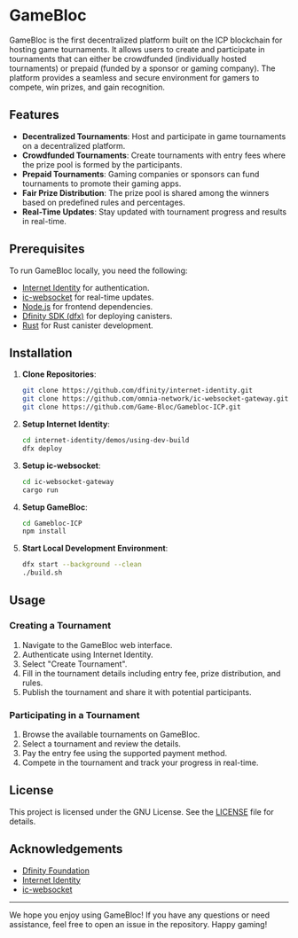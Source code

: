 # GameBloc

GameBloc is the first decentralized platform built on the ICP blockchain for hosting game tournaments. It allows users to create and participate in tournaments that can either be crowdfunded (individually hosted tournaments) or prepaid (funded by a sponsor or gaming company). The platform provides a seamless and secure environment for gamers to compete, win prizes, and gain recognition.

## Features

- **Decentralized Tournaments**: Host and participate in game tournaments on a decentralized platform.
- **Crowdfunded Tournaments**: Create tournaments with entry fees where the prize pool is formed by the participants.
- **Prepaid Tournaments**: Gaming companies or sponsors  can fund tournaments to promote their gaming apps.
- **Fair Prize Distribution**: The prize pool is shared among the winners based on predefined rules and percentages.
- **Real-Time Updates**: Stay updated with tournament progress and results in real-time.

## Prerequisites

To run GameBloc locally, you need the following:

- [Internet Identity](https://github.com/dfinity/internet-identity) for authentication.
- [ic-websocket](https://github.com/omnia-network/ic-websocket-gateway) for real-time updates.
- [Node.js](https://nodejs.org/) for frontend dependencies.
- [Dfinity SDK (dfx)](https://smartcontracts.org/docs/developers-guide/cli-reference.html) for deploying canisters.
- [Rust](https://www.rust-lang.org/) for Rust canister development.

## Installation

1. **Clone Repositories**:
    ```sh
    git clone https://github.com/dfinity/internet-identity.git
    git clone https://github.com/omnia-network/ic-websocket-gateway.git
    git clone https://github.com/Game-Bloc/Gamebloc-ICP.git
    ```

2. **Setup Internet Identity**:
    ```sh
    cd internet-identity/demos/using-dev-build
    dfx deploy
    ```

3. **Setup ic-websocket**:
    ```sh
    cd ic-websocket-gateway
    cargo run
    ```

4. **Setup GameBloc**:
    ```sh
    cd Gamebloc-ICP
    npm install
    ```

5. **Start Local Development Environment**:
    ```sh
    dfx start --background --clean
    ./build.sh
    ```

## Usage

### Creating a Tournament

1. Navigate to the GameBloc web interface.
2. Authenticate using Internet Identity.
3. Select "Create Tournament".
4. Fill in the tournament details including entry fee, prize distribution, and rules.
5. Publish the tournament and share it with potential participants.

### Participating in a Tournament

1. Browse the available tournaments on GameBloc.
2. Select a tournament and review the details.
3. Pay the entry fee using the supported payment method.
4. Compete in the tournament and track your progress in real-time.

## License

This project is licensed under the GNU License. See the [LICENSE](https://www.gnu.org/licenses/agpl-3.0.en.html#license-text) file for details.

## Acknowledgements

- [Dfinity Foundation](https://dfinity.org/)
- [Internet Identity](https://github.com/dfinity/internet-identity)
- [ic-websocket](https://github.com/omnia-network/ic-websocket-gateway)

---

We hope you enjoy using GameBloc! If you have any questions or need assistance, feel free to open an issue in the repository. Happy gaming!


